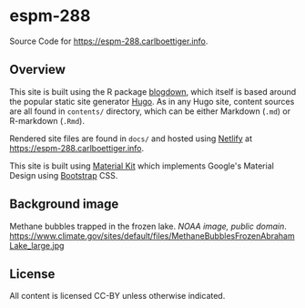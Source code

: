 # espm-288

Source Code for <https://espm-288.carlboettiger.info>.  


## Overview

This site is built using the R package [blogdown](https://github.com/yihui/blogdown),
which itself is based around the popular static site generator [Hugo](https://gohugo.io).
As in any Hugo site, content sources are all found in `contents/` directory, which
can be either Markdown (`.md`) or R-markdown (`.Rmd`).  

Rendered site files are found in `docs/` and hosted using [Netlify](https://www.netlify.com)
at <https://espm-288.carlboettiger.info>.

This site is built using [Material Kit](https://github.com/creativetimofficial/material-kit)
which implements Google's Material Design using [Bootstrap](https://getbootstrap.com) CSS.

## Background image

Methane bubbles trapped in the frozen lake. _NOAA image, public domain_. <https://www.climate.gov/sites/default/files/MethaneBubblesFrozenAbrahamLake_large.jpg> 

## License

All content is licensed CC-BY unless otherwise indicated.  
